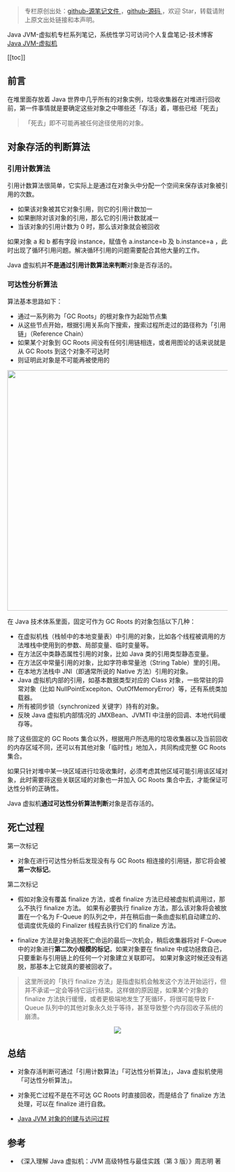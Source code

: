 > 专栏原创出处：[github-源笔记文件 ](https://github.com/GourdErwa/review-notes/tree/master/language/java-jvm) ，[github-源码 ](https://github.com/GourdErwa/java-advanced/tree/master/java-jvm)，欢迎 Star，转载请附上原文出处链接和本声明。

Java JVM-虚拟机专栏系列笔记，系统性学习可访问个人复盘笔记-技术博客 [Java JVM-虚拟机 ](https://review-notes.top/language/java-jvm/)

[[toc]]
## 前言
在堆里面存放着 Java 世界中几乎所有的对象实例，垃圾收集器在对堆进行回收前，第一件事情就是要确定这些对象之中哪些还「存活」着，哪些已经「死去」

>「死去」即不可能再被任何途径使用的对象。

## 对象存活的判断算法

### 引用计数算法
引用计数算法很简单，它实际上是通过在对象头中分配一个空间来保存该对象被引用的次数。
- 如果该对象被其它对象引用，则它的引用计数加一
- 如果删除对该对象的引用，那么它的引用计数就减一
- 当该对象的引用计数为 0 时，那么该对象就会被回收

如果对象 a 和 b 都有字段 instance，赋值令 a.instance=b 及 b.instance=a ，此时出现了循环引用问题。解决循环引用的问题需要配合其他大量的工作。

Java 虚拟机并**不是通过引用计数算法来判断**对象是否存活的。

### 可达性分析算法
算法基本思路如下：
- 通过一系列称为「GC Roots」的根对象作为起始节点集
- 从这些节点开始，根据引用关系向下搜索，搜索过程所走过的路径称为「引用链」（Reference Chain）
- 如果某个对象到 GC Roots 间没有任何引用链相连，或者用图论的话来说就是从 GC Roots 到这个对象不可达时
- 则证明此对象是不可能再被使用的

<div align="center">
    <img src="https://blog-review-notes.oss-cn-beijing.aliyuncs.com/language/java-jvm/_images/利用可达性分析算法判定对象是否可回收.jpeg" height="550px">
</div>

在 Java 技术体系里面，固定可作为 GC Roots 的对象包括以下几种：
- 在虚拟机栈（栈帧中的本地变量表）中引用的对象，比如各个线程被调用的方法堆栈中使用到的参数、局部变量、临时变量等。
- 在方法区中类静态属性引用的对象，比如 Java 类的引用类型静态变量。
- 在方法区中常量引用的对象，比如字符串常量池（String Table）里的引用。
- 在本地方法栈中 JNI（即通常所说的 Native 方法）引用的对象。
- Java 虚拟机内部的引用，如基本数据类型对应的 Class 对象，一些常驻的异常对象（比如 NullPointExcepiton、OutOfMemoryError）等，还有系统类加载器。
- 所有被同步锁（synchronized 关键字）持有的对象。
- 反映 Java 虚拟机内部情况的 JMXBean、JVMTI 中注册的回调、本地代码缓存等。

除了这些固定的 GC Roots 集合以外，根据用户所选用的垃圾收集器以及当前回收的内存区域不同，还可以有其他对象「临时性」地加入，共同构成完整 GC Roots 集合。

如果只针对堆中某一块区域进行垃圾收集时，必须考虑其他区域可能引用该区域对象，此时需要将这些关联区域的对象也一并加入 GC Roots 集合中去，才能保证可达性分析的正确性。

Java 虚拟机**通过可达性分析算法判断**对象是否存活的。

## 死亡过程

第一次标记

- 对象在进行可达性分析后发现没有与 GC Roots 相连接的引用链，那它将会被**第一次标记**。

第二次标记

- 假如对象没有覆盖 finalize 方法，或者 finalize 方法已经被虚拟机调用过，那么不执行 finalize 方法。
如果有必要执行 finalize 方法，那么该对象将会被放置在一个名为 F-Queue 的队列之中，并在稍后由一条由虚拟机自动建立的、低调度优先级的 Finalizer 线程去执行它们的 finalize 方法。

- finalize 方法是对象逃脱死亡命运的最后一次机会，稍后收集器将对 F-Queue 中的对象进行**第二次小规模的标记**，如果对象要在 finalize 中成功拯救自己，只要重新与引用链上的任何一个对象建立关联即可。
如果对象这时候还没有逃脱，那基本上它就真的要被回收了。

> 这里所说的「执行 finalize 方法」是指虚拟机会触发这个方法开始运行，但并不承诺一定会等待它运行结束。这样做的原因是，如果某个对象的 finalize 方法执行缓慢，或者更极端地发生了死循环，将很可能导致 F-Queue 队列中的其他对象永久处于等待，甚至导致整个内存回收子系统的崩溃。


<div align="center">
    <img src="https://blog-review-notes.oss-cn-beijing.aliyuncs.com/language/java-jvm/_images/虚拟机对象死亡过程-流程图.png">
</div>

## 总结
- 对象存活判断可通过「引用计数算法」「可达性分析算法」，Java 虚拟机使用「可达性分析算法」。

- 对象死亡过程不是在不可达 GC Roots 时直接回收，而是结合了 finalize 方法处理，可以在 finalize 进行自救。

- [Java JVM 对象的创建与访问过程](https://blog.csdn.net/xiaohulunb/article/details/103828111)
## 参考
- 《深入理解 Java 虚拟机：JVM 高级特性与最佳实践（第 3 版）》周志明 著